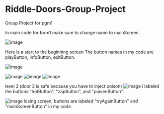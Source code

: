 # Riddle-Doors-Group-Project
Group Project for pgm1


In main code for form1 make sure to change name to mainScreen.

![image](https://user-images.githubusercontent.com/83714045/117164159-9826d400-ad81-11eb-91cf-7a54617fab29.png)

Here is a start to the beginning screen
The button names in my code are playButton, infoButton, exitButton.

![image](https://user-images.githubusercontent.com/83715092/117165780-08822500-ad83-11eb-855b-78da0f4d4d1c.png)

![image](https://user-images.githubusercontent.com/83715092/117166544-b7befc00-ad83-11eb-8dea-8af98ca76375.png)
![image](https://user-images.githubusercontent.com/83715092/117171454-1e461900-ad88-11eb-9aeb-216999f038b0.png)
![image](https://user-images.githubusercontent.com/83715092/117171475-230acd00-ad88-11eb-997a-a616bd14dfd5.png)

level 2 (door 3 is safe because you have to inject poison)
![image](https://user-images.githubusercontent.com/83715092/117172702-48e4a180-ad89-11eb-9030-4f58cb3fa715.png)
i labeled the buttons "hotButton", "zapButton", and "poisenButton".

![image](https://user-images.githubusercontent.com/83715092/117826780-aa938880-b22d-11eb-9b9c-55421266fb4a.png)
losing screen, buttons are labeled "tryAgainButton" and "mainScreenButton" in my code
